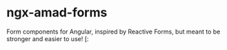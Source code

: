 # ngx-amad-forms

Form components for Angular, inspired by Reactive Forms, but meant to be stronger and easier to use! [:
